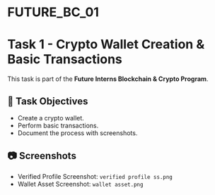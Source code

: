 # FUTURE_BC_01

# Task 1 - Crypto Wallet Creation & Basic Transactions

This task is part of the **Future Interns Blockchain & Crypto Program**.

## 📌 Task Objectives
- Create a crypto wallet.
- Perform basic transactions.
- Document the process with screenshots.

## 📷 Screenshots
- Verified Profile Screenshot: `verified profile ss.png`
- Wallet Asset Screenshot: `wallet asset.png`

